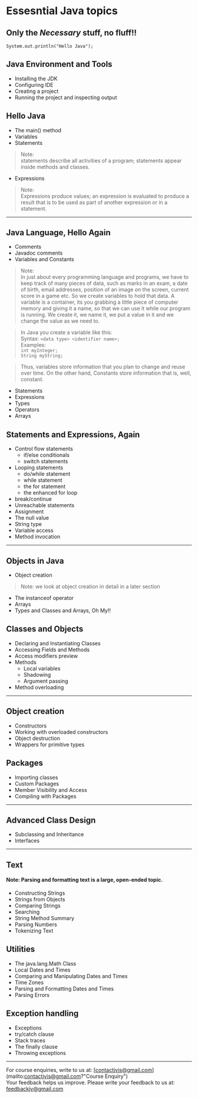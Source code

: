 # Essesntial Java topics
## Only the *Necessary* stuff, no fluff!!

 ```
 System.out.println("Hello Java");
 ```

## Java Environment and Tools
- Installing the JDK
- Configuring IDE
- Creating a project
- Running the project and inspecting output

## Hello Java
- The main() method
- Variables
- Statements 
> Note:<br> statements describe all activities of a program; statements appear inside methods and classes.
- Expressions
> Note:<br> Expressions produce values; an expression is evaluated to produce a result that is to be used as part of another expression or in a statement.

<hr>

## Java Language, Hello Again
- Comments
- Javadoc comments
- Variables and Constants
> Note: <br> In just about every programming language and programs, we have to keep track of many pieces of data, such as marks in an exam, 
a date of birth, email addresses, position of an image on the screen, current score in a game etc.
So we create variables to hold that data. A variable is a container, its you grabbing a little piece of computer
memory and giving it a name, so that we can use it while our program is running.
We create it, we name it, we put a value in it and we change the value as we need to.

> In Java you create a variable like this:<br/>
> Syntax: `<data type> <identifier name>;`<br/>
> Examples:<br/>
> `int myInteger;`<br/>
> `String myString;`<br>

> Thus, variables store information that you plan to change and reuse over time. On the other hand, Constants store information that is, well, constant.

- Statements
- Expressions
- Types
- Operators
- Arrays

## Statements and Expressions, Again
- Control flow statements
  - if/else conditionals
  - switch statements
- Looping statements
  - do/while statement
  - while statement
  - the for statement
  - the enhanced for loop
- break/continue
- Unreachable statements
- Assignment
- The null value
- String type
- Variable access
- Method invocation

<hr>

## Objects in Java
- Object creation
> Note: we look at object creation in detail in a later section 
- The instanceof operator
- Arrays
- Types and Classes and Arrays, Oh My!!

## Classes and Objects
- Declaring and Instantiating Classes
- Accessing Fields and Methods
- Access modifiers preview
- Methods
  - Local variables
  - Shadowing
  - Argument passing
- Method overloading

<hr>

## Object creation
- Constructors
- Working with overloaded constructors
- Object destruction
- Wrappers for primitive types

## Packages
- Importing classes
- Custom Packages
- Member Visibility and Access
- Compiling with Packages

<hr>

## Advanced Class Design
- Subclassing and Inheritance
- Interfaces

<hr>

## Text
#### Note: Parsing and formatting text is a large, open-ended topic.
- Constructing Strings
- Strings from Objects
- Comparing Strings
- Searching
- String Method Summary
- Parsing Numbers
- Tokenizing Text

## Utilities
- The java.lang.Math Class
- Local Dates and Times
- Comparing and Manipulating Dates and Times
- Time Zones
- Parsing and Formatting Dates and Times
- Parsing Errors

## Exception handling
- Exceptions
- try/catch clause
- Stack traces
- The finally clause
- Throwing exceptions

<hr>

For course enquiries, write to us at: [contactjvis@gmail.com](mailto:contactjvis@gmail.com?"Course Enquiry")<br>
Your feedback helps us improve. Please write your feedback to us at: [feedbackjv@gmail.com](mailto:feedbackjv@gmail.com?subject=Feedback)
